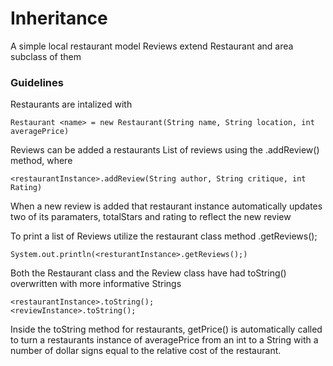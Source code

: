 # Inheritance
A simple local restaurant model
Reviews extend Restaurant and area subclass of them

### Guidelines
Restaurants are intalized with

    Restaurant <name> = new Restaurant(String name, String location, int averagePrice)
  
Reviews can be added a restaurants List of reviews using the .addReview() method, where

    <restaurantInstance>.addReview(String author, String critique, int Rating)
  
When a new review is added that restaurant instance automatically updates two of its paramaters, totalStars and rating to reflect the new review

To print a list of Reviews utilize the restaurant class method .getReviews();

    System.out.println(<resturantInstance>.getReviews();)
    
Both the Restaurant class and the Review class have had toString() overwritten with more informative Strings

    <restaurantInstance>.toString();
    <reviewInstance>.toString();
    
Inside the toString method for restaurants, getPrice() is automatically called to turn a restaurants instance of averagePrice from an int to a String with a number of dollar signs equal to the relative cost of the restaurant.
